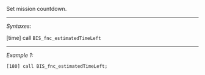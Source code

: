 Set mission countdown.


---
*Syntaxes:*

[time] call `BIS_fnc_estimatedTimeLeft`

---
*Example 1:*

```sqf
[180] call BIS_fnc_estimatedTimeLeft;
```